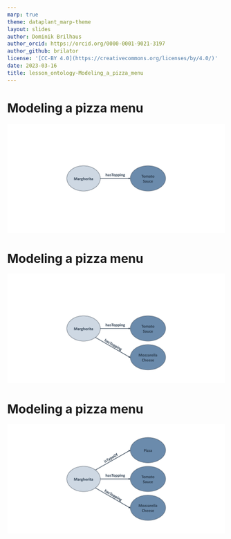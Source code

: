 ```yaml
---
marp: true
theme: dataplant_marp-theme
layout: slides
author: Dominik Brilhaus
author_orcid: https://orcid.org/0000-0001-9021-3197
author_github: brilator
license: '[CC-BY 4.0](https://creativecommons.org/licenses/by/4.0/)'
date: 2023-03-16
title: lesson_ontology-Modeling_a_pizza_menu
---
```


# Modeling a pizza menu

![w:1000](../images/Ontologies_pizzaAnalogy_seq3.png)

# Modeling a pizza menu

![w:1000](../images/Ontologies_pizzaAnalogy_seq4.png)

# Modeling a pizza menu

![w:1000](../images/Ontologies_pizzaAnalogy_seq5.png)
